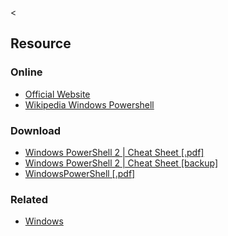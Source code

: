 &lt;

Resource
--------

### Online

-   [Official Website](http://www.microsoft.com/powershell)
-   [Wikipedia Windows Powershell](http://en.wikipedia.org/wiki/Windows_PowerShell)

### Download

-   [Windows PowerShell 2 | Cheat Sheet \[.pdf\]](http://www.galileocomputing.de/download/startseiten/windows_powershell2_cheat_sheet.pdf)
-   [Windows PowerShell 2 | Cheat Sheet \[backup\]](static/cs/windows_powershell2_cheat_sheet.pdf)
-   [WindowsPowerShell \[.pdf\]](http://refcardz.dzone.com/refcardz/windows-powershell)

### Related

-   [Windows](windows.html "Windows Cheat Sheet")
